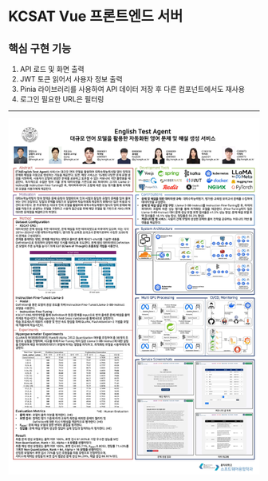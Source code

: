 # KCSAT Vue 프론트엔드 서버

## 핵심 구현 기능
1. API 로드 및 화면 출력
2. JWT 토큰 읽어서 사용자 정보 출력
3. Pinia 라이브러리를 사용하여 API 데이터 저장 후 다른 컴포넌트에서도 재사용
4. 로그인 필요한 URL은 필터링

---

![hpclab-2024-capstone_resized.jpg](/src/constants/hpclab-2024-capstone_resized.jpg)